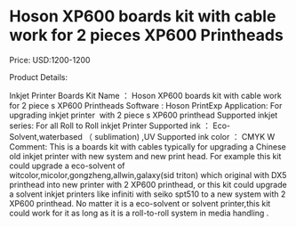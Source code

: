 # Hoson XP600 boards kit with cable work for 2 pieces XP600 Printheads

Price: USD:1200-1200

Product Details:

Inkjet Printer Boards Kit Name
：
Hoson
XP600 boards
kit
with cable
work for
2
piece
s
XP600 Printheads
Software :
Hoson PrintExp
Application:
For upgrading inkjet printer  with
2
piece
s
XP600
printhead
Supported inkjet series:
For all Roll to Roll inkjet Printer
Supported ink
：
Eco-Solvent,waterbased
（
sublimation)
,UV
Supported ink color
：
CMYK W
Comment:
This is a boards kit with cables typically for upgrading a Chinese old inkjet printer with new system and new print head. For example this kit could upgrade a eco-solvent of witcolor,micolor,gongzheng,allwin,galaxy(sid triton) which original with DX5 printhead into new printer with 2 XP600 printhead, or this kit could upgrade a solvent inkjet printers like infiniti with seiko spt510 to a new system with 2 XP600 printhead. No matter it is a eco-solvent or solvent printer,this kit could work for it as long as it is a roll-to-roll system in media handling .